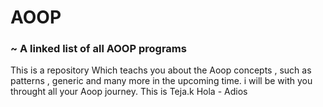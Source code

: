 # AOOP
### ~ A linked list of all AOOP programs
This is a repository Which teachs you about the Aoop concepts , such as patterns , generic and many more in the upcoming time. i will be with you throught all your Aoop journey.
This is Teja.k 
Hola - Adios 
